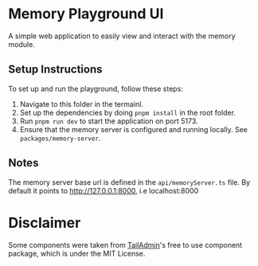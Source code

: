 # Memory Playground UI

A simple web application to easily view and interact with the memory module.

## Setup Instructions

To set up and run the playground, follow these steps:

1. Navigate to this folder in the termainl.
1. Set up the dependencies by doing `pnpm install` in the root folder.
1. Run `pnpm run dev` to start the application on port 5173.
1. Ensure that the memory server is configured and running locally. See `packages/memory-server`.

## Notes
The memory server base url is defined in the `api/memoryServer.ts` file. By default it points to http://127.0.0.1:8000, i.e localhost:8000

# Disclaimer

Some components were taken from [TailAdmin](https://tailadmin.com/)'s free to use component package, which is under the MIT License.